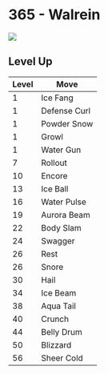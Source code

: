 # 365 - Walrein
![][365]

## Level Up

Level | Move
---   | ---
  1   | Ice Fang
  1   | Defense Curl
  1   | Powder Snow
  1   | Growl
  1   | Water Gun
  7   | Rollout
 10   | Encore
 13   | Ice Ball
 16   | Water Pulse
 19   | Aurora Beam
 22   | Body Slam
 24   | Swagger
 26   | Rest
 26   | Snore
 30   | Hail
 34   | Ice Beam
 38   | Aqua Tail
 40   | Crunch
 44   | Belly Drum
 50   | Blizzard
 56   | Sheer Cold



[365]: ../img/pokemon/365.png

